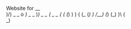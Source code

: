 Website for                             __                
 )\/) _   _  o _)_ _   _    )_)  _   _ ( _  _ 
(  ( (_) ) ) ( (_ (_) )    /__) (_) (_) )\ (  
                                           _)
